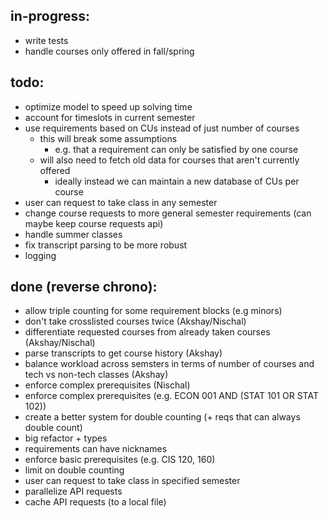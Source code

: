 ## in-progress:
- write tests
- handle courses only offered in fall/spring

## todo:
- optimize model to speed up solving time
- account for timeslots in current semester
- use requirements based on CUs instead of just number of courses
    - this will break some assumptions
        - e.g. that a requirement can only be satisfied by one course
    - will also need to fetch old data for courses that aren't currently offered
        - ideally instead we can maintain a new database of CUs per course
- user can request to take class in any semester
- change course requests to more general semester requirements (can maybe keep course requests api)
- handle summer classes
- fix transcript parsing to be more robust
- logging

## done (reverse chrono):
- allow triple counting for some requirement blocks (e.g minors)
- don't take crosslisted courses twice (Akshay/Nischal)
- differentiate requested courses from already taken courses (Akshay/Nischal)
- parse transcripts to get course history (Akshay)
- balance workload across semsters in terms of number of courses and tech vs non-tech classes (Akshay)
- enforce complex prerequisites (Nischal)
- enforce complex prerequisites (e.g. ECON 001 AND (STAT 101 OR STAT 102))
- create a better system for double counting (+ reqs that can always double count)
- big refactor + types
- requirements can have nicknames
- enforce basic prerequisites (e.g. CIS 120, 160)
- limit on double counting
- user can request to take class in specified semester
- parallelize API requests
- cache API requests (to a local file)